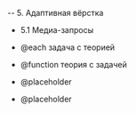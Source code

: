 -- 5. Адаптивная вёрстка

- 5.1 Медиа-запросы

- @each задача с теорией
- @function теория с задачей
- @placeholder
- @placeholder
